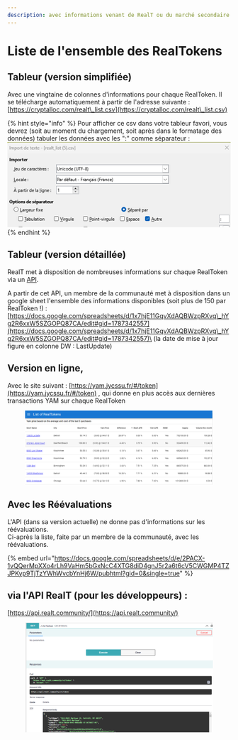 ```yaml
---
description: avec informations venant de RealT ou du marché secondaire
---
```


# Liste de l'ensemble des RealTokens

## Tableur (version simplifiée)

Avec une vingtaine de colonnes d'informations pour chaque RealToken. Il se télécharge automatiquement à partir de l'adresse suivante :                               [https://cryptalloc.com/realt\_list.csv](https://cryptalloc.com/realt\_list.csv)

{% hint style="info" %}
Pour afficher ce csv dans votre tableur favori, vous devrez (soit au moment du chargement, soit après dans le formatage des données) tabuler les données avec les ":" comme séparateur : \
<img src="../../.gitbook/assets/image (86).png" alt="" data-size="original">
{% endhint %}

## Tableur (version détaillée)

RealT met à disposition de nombreuses informations sur chaque RealToken via un [API](https://api.realt.community/).

A partir de cet API, un membre de la communauté met à disposition dans un google sheet l'ensemble des informations disponibles (soit plus de 150 par RealToken !) : [https://docs.google.com/spreadsheets/d/1x7hjE11GqvXdAQBWzpRXvq\_hYg2R6xxW5SZGOPQ87CA/edit#gid=1787342557](https://docs.google.com/spreadsheets/d/1x7hjE11GqvXdAQBWzpRXvq\_hYg2R6xxW5SZGOPQ87CA/edit#gid=1787342557)\
(la date de mise à jour figure en colonne DW : LastUpdate)



## Version en ligne,&#x20;

Avec le site suivant  :   [https://yam.jycssu.fr/#/token](https://yam.jycssu.fr/#/token) , qui donne en plus accès aux dernières transactions YAM sur chaque RealToken

<figure><img src="../../.gitbook/assets/image (51).png" alt=""><figcaption></figcaption></figure>

## Avec les Réévaluations

L'API (dans sa version actuelle) ne donne pas d'informations sur les réévaluations. \
Ci-après la liste, faite par un membre de la communauté, avec les réévaluations.

{% embed url="https://docs.google.com/spreadsheets/d/e/2PACX-1vQQerMpXXo4rLh9VaHm5bGxNcC4XTG8diD4gnJ5r2a6t6cV5CWGMP4TZJPKyp9TjTzYWhWvcbYnHj6W/pubhtml?gid=0&single=true" %}

## via l'API RealT (pour les développeurs) :&#x20;

&#x20;                                                           [https://api.realt.community/](https://api.realt.community/)

<figure><img src="../../.gitbook/assets/image (36).png" alt=""><figcaption></figcaption></figure>
